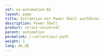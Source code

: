 ```yaml
---
ref: xu-automation-02
layout: page
title: Extraktion mit Power Shell ausführen
description: Power Shell
product: xtract-universal
parent: automation
permalink: /:collection/:path
weight: 1
lang: de_DE
---
```





